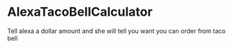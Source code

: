 # AlexaTacoBellCalculator
Tell alexa a dollar amount and she will tell you want you can order from taco bell
